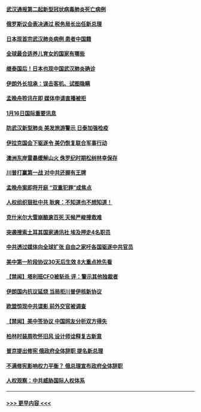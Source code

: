 #### [武汉通报第二起新型冠状病毒肺炎死亡病例](../pages/prog202/a102754298.md?t=01170444) 
#### [俄罗斯议会表决通过 税务局长出任新总理](../pages/prog202/a102754288.md?t=01170444) 
#### [日本现首宗武汉肺炎病例 患者中国籍](../pages/prog202/a102754250.md?t=01170444) 
#### [全球最合适养儿育女的国家有哪些](../pages/prog202/a102754198.md?t=01170444) 
#### [继泰国后！日本也现中国武汉肺炎确诊](../pages/prog202/a102754064.md?t=01170444) 
#### [伊朗外长坦承：误击客机、试图隐瞒](../pages/prog202/a102754062.md?t=01170444) 
#### [孟晚舟聆讯在即 媒体申请直播被拒](../pages/prog202/a102754058.md?t=01170444) 
#### [1月16日国际重要讯息](../pages/prog202/a102754054.md?t=01170444) 
#### [防武汉新型肺炎 美发旅游警示 日泰加强检疫](../pages/prog202/a102753986.md?t=01170444) 
#### [伊拉克国会下驱逐令 美仍恢复联合军事行动](../pages/prog202/a102753975.md?t=01170444) 
#### [澳洲东岸雷暴缓解山火 侏罗纪时期松树林幸保存](../pages/prog202/a102753943.md?t=01170444) 
#### [川普打赢第一战 对中共还握有王牌](../pages/prog202/a102753874.md?t=01170444) 
#### [孟晚舟案即将开庭 “双重犯罪”成焦点](../pages/prog202/a102753891.md?t=01170444) 
#### [人权组织狠批中共 耿爽：不知道也不想知道！](../pages/prog202/a102753872.md?t=01170444) 
#### [克什米尔大雪崩酿逾百死 天候严峻搜救难](../pages/prog202/a102753837.md?t=01170444) 
#### [突袭搜索土耳其国家通讯社 埃及押走4名职员](../pages/prog202/a102753805.md?t=01170444) 
#### [中共透过媒体向全球扩张 自由之家吁各国驱逐中共官员](../pages/prog202/a102753798.md?t=01170444) 
#### [美中第一阶段协议30天后生效 8大重点抢先看](../pages/prog202/a102753782.md?t=01170444) 
#### [【禁闻】塔利班CFO被斩杀 评：警示其他独裁者](../pages/prog202/a102753756.md?t=01170444) 
#### [伊朗国内抗议延烧 当局拒川普伊核新协议](../pages/prog202/a102753697.md?t=01170444) 
#### [欧盟惊现中共谍影 前外交官被调查](../pages/prog202/a102753660.md?t=01170444) 
#### [【禁闻】美中签协议 中国网友分析双方得失](../pages/prog202/a102753688.md?t=01170444) 
#### [柏林时装周吹怀旧风 设计师诠释复古新意](../pages/prog202/a102753637.md?t=01170444) 
#### [普京提出修宪 俄政府全体辞职 提名新总理](../pages/prog202/a102753597.md?t=01170444) 
#### [不满修宪影响权力平衡？ 俄总理宣布政府全体辞职](../pages/prog202/a102753541.md?t=01170444) 
#### [人权观察：中共威胁国际人权体系](../pages/prog202/a102753528.md?t=01170444) 

----
#### [ >>> 更早内容 <<< ](../indexes/prog202-earlier.md)
